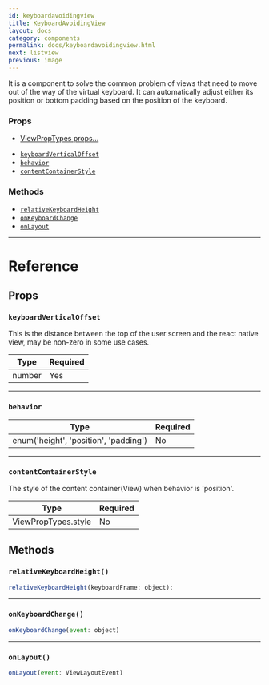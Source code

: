 ```yaml
---
id: keyboardavoidingview
title: KeyboardAvoidingView
layout: docs
category: components
permalink: docs/keyboardavoidingview.html
next: listview
previous: image
---
```

It is a component to solve the common problem of views that need to move out of the way of the virtual keyboard.
It can automatically adjust either its position or bottom padding based on the position of the keyboard.

### Props

* [ViewPropTypes props...](docs/viewproptypes.html#props)
- [`keyboardVerticalOffset`](docs/keyboardavoidingview.html#keyboardverticaloffset)
- [`behavior`](docs/keyboardavoidingview.html#behavior)
- [`contentContainerStyle`](docs/keyboardavoidingview.html#contentcontainerstyle)




### Methods

- [`relativeKeyboardHeight`](docs/keyboardavoidingview.html#relativekeyboardheight)
- [`onKeyboardChange`](docs/keyboardavoidingview.html#onkeyboardchange)
- [`onLayout`](docs/keyboardavoidingview.html#onlayout)




---

# Reference

## Props

### `keyboardVerticalOffset`

This is the distance between the top of the user screen and the react native view,
may be non-zero in some use cases.

| Type | Required |
| - | - |
| number | Yes |




---

### `behavior`



| Type | Required |
| - | - |
| enum('height', 'position', 'padding') | No |




---

### `contentContainerStyle`

The style of the content container(View) when behavior is 'position'.

| Type | Required |
| - | - |
| ViewPropTypes.style | No |






## Methods

### `relativeKeyboardHeight()`

```javascript
relativeKeyboardHeight(keyboardFrame: object): 
```



---

### `onKeyboardChange()`

```javascript
onKeyboardChange(event: object)
```



---

### `onLayout()`

```javascript
onLayout(event: ViewLayoutEvent)
```



